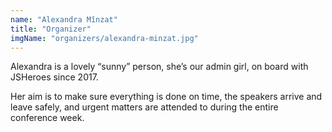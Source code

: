 ```yaml
---
name: "Alexandra Mînzat"
title: "Organizer"
imgName: "organizers/alexandra-minzat.jpg"
---
```


Alexandra is a lovely “sunny” person, she’s our admin girl, on board with JSHeroes since 2017.

Her aim is to make sure everything is done on time, the speakers arrive and leave safely, and urgent matters are attended to during the entire conference week.
